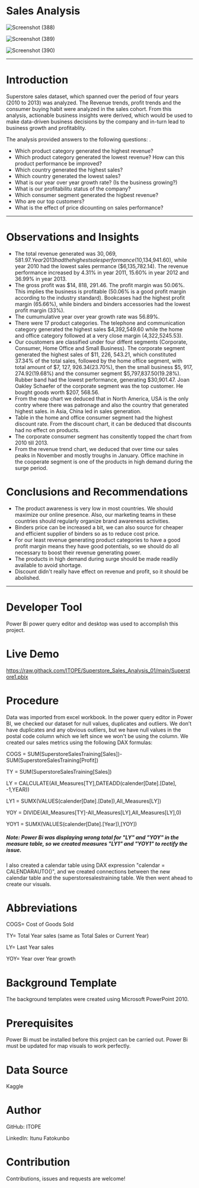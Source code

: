 # Sales Analysis

![Screenshot (388)](https://user-images.githubusercontent.com/84106015/218905224-47e1bce3-cdac-476b-b9e2-4940bcf9e0cd.png)

![Screenshot (389)](https://user-images.githubusercontent.com/84106015/218905259-ea4f7371-f948-4be4-92e7-3bd65f83b68a.png)

![Screenshot (390)](https://user-images.githubusercontent.com/84106015/218905277-343485e6-5fc9-47f1-8c86-e9ed8a33055b.png)


---


# Introduction

Superstore sales dataset, which spanned over the period of four years (2010 to 2013) was analyzed. 
The Revenue trends, profit trends and the consumer buying habit were analyzed in the sales cohort. From this analysis, actionable business insights were derived, which would be used to make data-driven business decisions by the company and in-turn lead to business growth and profitablity.  

The analysis provided answers to the following questions: .

- Which product category generated the highest revenue?
- Which product category generated the lowest revenue? How can this product performance be improved?
- Which country generated the highest sales? 
- Which country generated the lowest sales?
- What is our year over year growth rate? (Is the business growing?)
- What is our profitabilitu status of the company?
- Which consumer segment generated the higbest revenue?
- Who are our top customers?
- What is the effect of price dicounting on sales performance?
---

# Observations and Insights

* The total revenue generated was $30, 069, 581.97. Year 2013 had the highest sales performance ($10,134,941.60), while year 2010 had the lowest sales permance     ($6,135,782.14). The revenue performance increased by 4.31% in year 2011, 15.60% in year 2012 and 36.99% in year 2013.
* The gross profit was $14, 818, 291.46. The profit margin was 50.06%. This implies the business is profitable (50.06% is a good profit margin according to the  industry standard). 
Bookcases had the highest profit margin (65.66%), while binders and binders accessories had the lowest profit margin (33%).
* The cumumulative year over year growth rate was 56.89%.
* There were 17 product categories. The telephone and communication category generated the highest sales $4,392,549.60 while the home and office category followed at a very close margin (4,322,5245.53).
* Our coustomers are classified under four diffent segments (Corporate, Consumer, Home Office and Small Business). The corporate segment generated the highest sales of $11, 226, 543.21, which constituted 37.34% of the total sales, followed by the home office segment, with total amount of $7, 127, 926.34(23.70%), then the small business $5, 917, 274.92(19.68%) and the consumer segment $5,797,837.50(19.28%).
Rubber band had the lowest performance, generating $30,901.47.
Joan Oakley Schaefer of the corporate segment was the top customer. He bought goods worth $207, 568.56.
* From the map chart we deduced that in North America, USA is the only contry where there was patronage and also the country that generated highest sales. in Asia, China led in sales generation.
* Table in the home and office consumer segment had the highest discount rate. From the discount chart, it can be deduced that discounts had no effect on products.
* The corporate consumer segment has consitently topped the chart from 2010 till 2013.
* From the revenue trend chart, we deduced that over time our sales peaks in November and mostly troughs in January.  Office machine in the cooperate segment is one of the products in high demand during the surge period.


# Conclusions and Recommendations
* The product awareness is very low in most countries. We should maximize our online presence.
 Also, our marketing teams in these countries should regularly organize brand awareness activities.
* Binders price can be increased a bit, we can also source for cheaper and efficient supplier of binders so as to reduce cost price. 
* For our least revenue generating product categories to have a good profit margin means they have good potentials, so we should do all necessary to boost their revenue generating power.
* The products in high demand during surge should be made readily available to avoid shortage.
* Discount didn't really have effect on revenue and profit, so it should be abolished.

---
# Developer Tool
Power Bi power query editor and  desktop was used to accomplish this project.

# Live Demo
https://raw.githack.com/ITOPE/Superstore_Sales_Analysis_01/main/Superstore1.pbix

# Procedure
Data was imported from excel workbook. In the power query editor in Power BI, we checked our dataset for null values, duplicates and outliers. We don’t have duplicates and any obvious outliers, but we have null values in the postal code column which we left since we won't be using the column.
We created our sales metrics using the following DAX formulas:

COGS = SUM(SuperstoreSalesTraining[Sales])-SUM(SuperstoreSalesTraining[Profit])

TY = SUM(SuperstoreSalesTraining[Sales])

LY = CALCULATE(All_Measures[TY],DATEADD(calender[Date].[Date], -1,YEAR))

LY1 = SUMX(VALUES(calender[Date].[Date]),All_Measures[LY])

YOY = DIVIDE(All_Measures[TY]-All_Measures[LY],All_Measures[LY],0)

YOY1 = SUMX(VALUES(calender[Date].[Year]),[YOY])

##### Note: Power Bi was displaying wrong total for "LY" and "YOY" in the measure table, so we created measures "LY1" and "YOY1" to rectify the issue.

I also created a calendar table using DAX expression "calendar = CALENDARAUTO()", and we created connections between the new calendar table and the superstoresalestraining table.
We then went ahead to create our visuals.



# Abbreviations

COGS= Cost of Goods Sold

TY= Total Year sales (same as Total Sales or Current Year)

LY= Last Year sales

YOY= Year over Year growth

# Background Template 

The background templates were created using Microsoft PowerPoint 2010.

# Prerequisites

Power Bi must be installed before this project can be carried out.
Power Bi must be updated for map visuals to work perfectly.

# Data Source
Kaggle

# Author

GitHub: ITOPE

LinkedIn: Itunu Fatokunbo

# Contribution 

Contributions, issues and requests are welcome!


